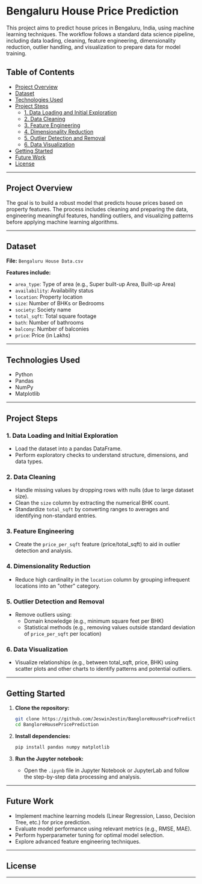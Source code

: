 # Bengaluru House Price Prediction

This project aims to predict house prices in Bengaluru, India, using machine learning techniques. The workflow follows a standard data science pipeline, including data loading, cleaning, feature engineering, dimensionality reduction, outlier handling, and visualization to prepare data for model training.

## Table of Contents

- [Project Overview](#project-overview)
- [Dataset](#dataset)
- [Technologies Used](#technologies-used)
- [Project Steps](#project-steps)
  - [1. Data Loading and Initial Exploration](#1-data-loading-and-initial-exploration)
  - [2. Data Cleaning](#2-data-cleaning)
  - [3. Feature Engineering](#3-feature-engineering)
  - [4. Dimensionality Reduction](#4-dimensionality-reduction)
  - [5. Outlier Detection and Removal](#5-outlier-detection-and-removal)
  - [6. Data Visualization](#6-data-visualization)
- [Getting Started](#getting-started)
- [Future Work](#future-work)
- [License](#license)

---

## Project Overview

The goal is to build a robust model that predicts house prices based on property features. The process includes cleaning and preparing the data, engineering meaningful features, handling outliers, and visualizing patterns before applying machine learning algorithms.

---

## Dataset

**File:** `Bengaluru House Data.csv`

**Features include:**
- `area_type`: Type of area (e.g., Super built-up Area, Built-up Area)
- `availability`: Availability status
- `location`: Property location
- `size`: Number of BHKs or Bedrooms
- `society`: Society name
- `total_sqft`: Total square footage
- `bath`: Number of bathrooms
- `balcony`: Number of balconies
- `price`: Price (in Lakhs)

---

## Technologies Used

- Python
- Pandas
- NumPy
- Matplotlib

---

## Project Steps

### 1. Data Loading and Initial Exploration

- Load the dataset into a pandas DataFrame.
- Perform exploratory checks to understand structure, dimensions, and data types.

### 2. Data Cleaning

- Handle missing values by dropping rows with nulls (due to large dataset size).
- Clean the `size` column by extracting the numerical BHK count.
- Standardize `total_sqft` by converting ranges to averages and identifying non-standard entries.

### 3. Feature Engineering

- Create the `price_per_sqft` feature (price/total_sqft) to aid in outlier detection and analysis.

### 4. Dimensionality Reduction

- Reduce high cardinality in the `location` column by grouping infrequent locations into an "other" category.

### 5. Outlier Detection and Removal

- Remove outliers using:
  - Domain knowledge (e.g., minimum square feet per BHK)
  - Statistical methods (e.g., removing values outside standard deviation of `price_per_sqft` per location)

### 6. Data Visualization

- Visualize relationships (e.g., between total_sqft, price, BHK) using scatter plots and other charts to identify patterns and potential outliers.

---

## Getting Started

1. **Clone the repository:**
   ```bash
   git clone https://github.com/JeswinJestin/BangloreHousePricePrediction.git
   cd BangloreHousePricePrediction
   ```

2. **Install dependencies:**
   ```bash
   pip install pandas numpy matplotlib
   ```

3. **Run the Jupyter notebook:**
   - Open the `.ipynb` file in Jupyter Notebook or JupyterLab and follow the step-by-step data processing and analysis.

---

## Future Work

- Implement machine learning models (Linear Regression, Lasso, Decision Tree, etc.) for price prediction.
- Evaluate model performance using relevant metrics (e.g., RMSE, MAE).
- Perform hyperparameter tuning for optimal model selection.
- Explore advanced feature engineering techniques.

---

## License

---
